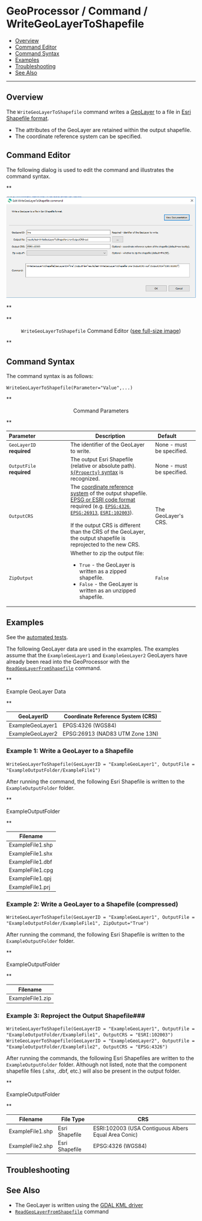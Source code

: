 # GeoProcessor / Command / WriteGeoLayerToShapefile #

*   [Overview](#overview)
*   [Command Editor](#command-editor)
*   [Command Syntax](#command-syntax)
*   [Examples](#examples)
*   [Troubleshooting](#troubleshooting)
*   [See Also](#see-also)

-------------------------

## Overview ##

The `WriteGeoLayerToShapefile` command writes a [GeoLayer](../../introduction/introduction.md#geolayer)
to a file in [Esri Shapefile format](../../spatial-data-format-ref/EsriShapefile/EsriShapefile.md).

*   The attributes of the GeoLayer are retained within the output shapefile. 
*   The coordinate reference system can be specified. 

## Command Editor ##

The following dialog is used to edit the command and illustrates the command syntax.

**<p style="text-align: center;">
![WriteGeoLayerToShapefile](WriteGeoLayerToShapefile.png)
</p>**

**<p style="text-align: center;">
`WriteGeoLayerToShapefile` Command Editor (<a href="../WriteGeoLayerToShapefile.png">see full-size image</a>)
</p>**

## Command Syntax ##

The command syntax is as follows:

```text
WriteGeoLayerToShapefile(Parameter="Value",...)
```
**<p style="text-align: center;">
Command Parameters
</p>**

|**Parameter**&nbsp;&nbsp;&nbsp;&nbsp;&nbsp;&nbsp;&nbsp;&nbsp;&nbsp;&nbsp;&nbsp;&nbsp;&nbsp;&nbsp;&nbsp;&nbsp;&nbsp;&nbsp;&nbsp;&nbsp;&nbsp; | **Description** | **Default**&nbsp;&nbsp;&nbsp;&nbsp;&nbsp;&nbsp;&nbsp;&nbsp;&nbsp;&nbsp; |
| --------------|-----------------|----------------- |
| `GeoLayerID` <br>**required**| The identifier of the GeoLayer to write.| None - must be specified. |
| `OutputFile` <br>**required**| The output Esri Shapefile (relative or absolute path). [`${Property}` syntax](../../introduction/introduction.md#geoprocessor-properties-property) is recognized. | None - must be specified. |
| `OutputCRS` |The [coordinate reference system](https://en.wikipedia.org/wiki/Spatial_reference_system) of the output shapefile. [EPSG or ESRI code format](http://spatialreference.org/ref/epsg/) required (e.g. [`EPSG:4326`](http://spatialreference.org/ref/epsg/4326/), [`EPSG:26913`](http://spatialreference.org/ref/epsg/nad83-utm-zone-13n/), [`ESRI:102003`](http://spatialreference.org/ref/esri/usa-contiguous-albers-equal-area-conic/)). <br><br>If the output CRS is different than the CRS of the GeoLayer, the output shapefile is reprojected to the new CRS.|The GeoLayer's CRS.| 
| `ZipOutput` | Whether to zip the output file:  <ul><li>`True` - the GeoLayer is written as a zipped shapefile.</li><li>`False` - the GeoLayer is written as an unzipped shapefile. | `False` |

## Examples ##

See the [automated tests](https://github.com/OpenWaterFoundation/owf-app-geoprocessor-python-test/tree/main/test/commands/WriteGeoLayerToShapefile).

The following GeoLayer data are used in the examples.
The examples assume that the `ExampleGeoLayer1` and `ExampleGeoLayer2` GeoLayers have already been read into
the GeoProcessor with the [`ReadGeoLayerFromShapefile`](../ReadGeoLayerFromShapefile/ReadGeoLayerFromShapefile.md) command.

**<p style="text-align: left;">
Example GeoLayer Data
</p>**

|GeoLayerID|Coordinate Reference System (CRS)|
| ---- | ----|
| ExampleGeoLayer1 | EPGS:4326 (WGS84) |
| ExampleGeoLayer2 | EPSG:26913 (NAD83 UTM Zone 13N) |

### Example 1: Write a GeoLayer to a Shapefile ###

```
WriteGeoLayerToShapefile(GeoLayerID = "ExampleGeoLayer1", OutputFile = "ExampleOutputFolder/ExampleFile1")
```
After running the command, the following Esri Shapefile is written to the `ExampleOutputFolder` folder.

**<p style="text-align: left;">
ExampleOutputFolder
</p>**

|Filename|
|------|
|ExampleFile1.shp|
|ExampleFile1.shx|
|ExampleFile1.dbf|
|ExampleFile1.cpg|
|ExampleFile1.qpj|
|ExampleFile1.prj|

### Example 2: Write a GeoLayer to a Shapefile (compressed)

```
WriteGeoLayerToShapefile(GeoLayerID = "ExampleGeoLayer1", OutputFile = "ExampleOutputFolder/ExampleFile1", ZipOutput="True")
```

After running the command, the following Esri Shapefile is written to the `ExampleOutputFolder` folder.

**<p style="text-align: left;">
ExampleOutputFolder
</p>**

|Filename|
|------|
|ExampleFile1.zip|

### Example 3: Reproject the Output Shapefile###

```
WriteGeoLayerToShapefile(GeoLayerID = "ExampleGeoLayer1", OutputFile = "ExampleOutputFolder/ExampleFile1", OutputCRS = "ESRI:102003")
WriteGeoLayerToShapefile(GeoLayerID = "ExampleGeoLayer2", OutputFile = "ExampleOutputFolder/ExampleFile2", OutputCRS = "EPSG:4326")
```

After running the commands, the following Esri Shapefiles are written to the `ExampleOutputFolder` folder. 
Although not listed, note that the component shapefile files (.shx, .dbf, etc.) will also be present in the output folder.

**<p style="text-align: left;">
ExampleOutputFolder
</p>**

|Filename|File Type|CRS|
|------|---|---|
|ExampleFile1.shp|Esri Shapefile|ESRI:102003 (USA Contiguous Albers Equal Area Conic)|
|ExampleFile2.shp|Esri Shapefile|EPSG:4326 (WGS84)|

## Troubleshooting ##

## See Also ##

*   The GeoLayer is written using the [GDAL KML driver](https://gdal.org/drivers/vector/shapefile.html#vector-shapefile)
*   [`ReadGeoLayerFromShapefile`](../ReadGeoLayerFromShapefile/ReadGeoLayerFromShapefile.md) command
